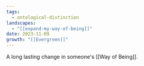 ```yaml
---
tags:
  - ontological-distinction
landscapes:
  - "[[expand-my-way-of-being]]"
date: 2023-11-09
growth: "[[Evergreen]]"
---
```

A long lasting change in someone's [[Way of Being]].